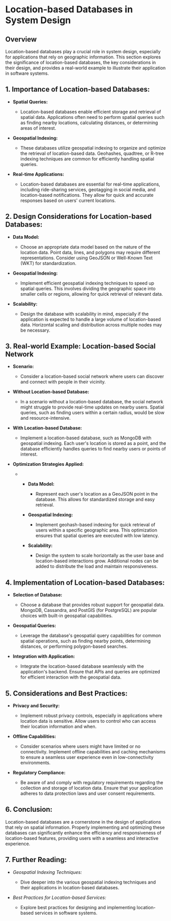 # Location-based Databases in System Design

## Overview

Location-based databases play a crucial role in system design, especially for applications that rely on geographic information. This section explores the significance of location-based databases, the key considerations in their design, and provides a real-world example to illustrate their application in software systems.

## 1. Importance of Location-based Databases:

- **Spatial Queries:**

  - Location-based databases enable efficient storage and retrieval of spatial data. Applications often need to perform spatial queries such as finding nearby locations, calculating distances, or determining areas of interest.
- **Geospatial Indexing:**

  - These databases utilize geospatial indexing to organize and optimize the retrieval of location-based data. Geohashes, quadtree, or R-tree indexing techniques are common for efficiently handling spatial queries.
- **Real-time Applications:**

  - Location-based databases are essential for real-time applications, including ride-sharing services, geotagging in social media, and location-based notifications. They allow for quick and accurate responses based on users' current locations.

## 2. Design Considerations for Location-based Databases:

- **Data Model:**

  - Choose an appropriate data model based on the nature of the location data. Point data, lines, and polygons may require different representations. Consider using GeoJSON or Well-Known Text (WKT) for standardization.
- **Geospatial Indexing:**

  - Implement efficient geospatial indexing techniques to speed up spatial queries. This involves dividing the geographic space into smaller cells or regions, allowing for quick retrieval of relevant data.
- **Scalability:**

  - Design the database with scalability in mind, especially if the application is expected to handle a large volume of location-based data. Horizontal scaling and distribution across multiple nodes may be necessary.

## 3. Real-world Example: Location-based Social Network

- **Scenario:**

  - Consider a location-based social network where users can discover and connect with people in their vicinity.
- **Without Location-based Database:**

  - In a scenario without a location-based database, the social network might struggle to provide real-time updates on nearby users. Spatial queries, such as finding users within a certain radius, would be slow and resource-intensive.
- **With Location-based Database:**

  - Implement a location-based database, such as MongoDB with geospatial indexing. Each user's location is stored as a point, and the database efficiently handles queries to find nearby users or points of interest.
- **Optimization Strategies Applied:**

  - - **Data Model:**

      - Represent each user's location as a GeoJSON point in the database. This allows for standardized storage and easy retrieval.
    - **Geospatial Indexing:**

      - Implement geohash-based indexing for quick retrieval of users within a specific geographic area. This optimization ensures that spatial queries are executed with low latency.
    - **Scalability:**

      - Design the system to scale horizontally as the user base and location-based interactions grow. Additional nodes can be added to distribute the load and maintain responsiveness.

## 4. Implementation of Location-based Databases:

- **Selection of Database:**

  - Choose a database that provides robust support for geospatial data. MongoDB, Cassandra, and PostGIS (for PostgreSQL) are popular choices with built-in geospatial capabilities.
- **Geospatial Queries:**

  - Leverage the database's geospatial query capabilities for common spatial operations, such as finding nearby points, determining distances, or performing polygon-based searches.
- **Integration with Application:**

  - Integrate the location-based database seamlessly with the application's backend. Ensure that APIs and queries are optimized for efficient interaction with the geospatial data.

## 5. Considerations and Best Practices:

- **Privacy and Security:**

  - Implement robust privacy controls, especially in applications where location data is sensitive. Allow users to control who can access their location information and when.
- **Offline Capabilities:**

  - Consider scenarios where users might have limited or no connectivity. Implement offline capabilities and caching mechanisms to ensure a seamless user experience even in low-connectivity environments.
- **Regulatory Compliance:**

  - Be aware of and comply with regulatory requirements regarding the collection and storage of location data. Ensure that your application adheres to data protection laws and user consent requirements.

## 6. Conclusion:

Location-based databases are a cornerstone in the design of applications that rely on spatial information. Properly implementing and optimizing these databases can significantly enhance the efficiency and responsiveness of location-based features, providing users with a seamless and interactive experience.

## 7. Further Reading:

- *Geospatial Indexing Techniques:*

  - Dive deeper into the various geospatial indexing techniques and their applications in location-based databases.
- *Best Practices for Location-based Services:*

  - Explore best practices for designing and implementing location-based services in software systems.
